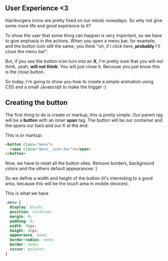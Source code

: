 
## User Experience <3

Hamburgers icons are pretty fixed on our minds nowadays. So why not give some
more life and good expirience to it?

To show the user that some thing can happen is very important, so we have to give
enphasis in the actions. When you open a menu bar, for example, and the button
icon still the same, you think "oh, if I click here, **probably** I'll close the menu bar".

But, if you see the button icon turn into an **X**, I'm pretty sure that you will
not think, yeah, **will not think**. You will just close it. Becouse you just know
this is the close button.

So today, I'm going to show you how to create a simple animation using CSS and a
small Javascript to make the trigger :)

## Creating the button

The first thing to do is create or markup, this is pretty simple. Our parent tag
will be a **button** with an inner **span** tag. The button will be our container
and the spans our bars and our X at the end.

This is or markup:

```html
<button class="menu">
  <span class="menu__icon-bar"></span>
</button>
```

Now, we have to reset all the button stles. Remove borders, background colors and
the others default appearances :)

So we define a width and height of the button (it's interesting to a good area, because
this will be the touch area in mobile devices).

This is what we have

```css
.menu {
  display: block;
  position: relative;
  margin: 0;
  padding: 0;
  width: 96px;
  height: 96px;
  appearance: none;
  border-radius: none;
  border: none;
  cursor: pointer;
}
```
